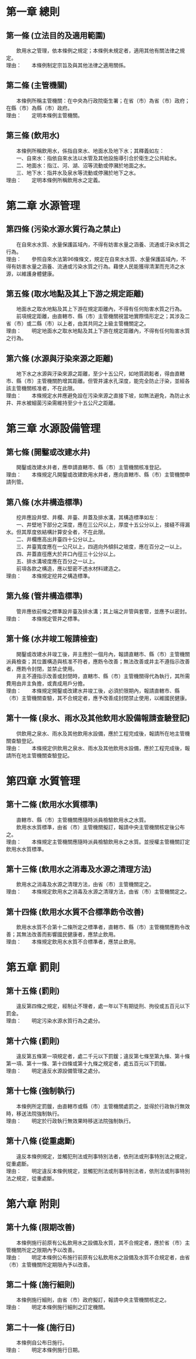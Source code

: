 第一章  總則
============
第一條 (立法目的及適用範圍)
---------------------------
　　飲用水之管理，依本條例之規定；本條例未規定者，適用其他有關法律之規定。  
理由：　　本條例制定宗旨及與其他法律之適用關係。

第二條 (主管機關)
-----------------
　　本條例所稱主管機關：在中央為行政院衛生署；在省（市）為省（市）政府；在縣（市）為縣（市）政府。  
理由：　　定明本條例主管機關。

第三條 (飲用水)
---------------
　　本條例所稱飲用水，係指自來水、地面水及地下水；其釋義如左：  
　　一、自來水：指依自來水法以水管及其他設施導引合於衛生之公共給水。  
　　二、地面水：指江、河、湖、沼等流動或停瀦於地面之水。  
　　三、地下水：指井水及泉水等流動或停瀦於地下之水。  
理由：　　定明本條例所稱飲用水之定義。

第二章  水源管理
================
第四條 (污染水源水質行為之禁止)
-------------------------------
　　在自來水水質、水量保護區域內，不得有妨害水量之涵養、流通或汙染水質之行為。  
理由：　　參照自來水法第96條條文，規定在自來水水質、水量保護區域內，不得有妨害水量之涵養、流通或污染水質之行為。藉使人民能獲得清潔而充沛之水源，以維護身體健康。

第五條 (取水地點及其上下游之規定距離)
-------------------------------------
　　地面水之取水地點及其上下游在規定距離內，不得有任何貽害水質之行為。  
　　前項規定距離，由直轄市、縣（市）主管機關視當地實際情形定之；其涉及二省（市）或二縣（市）以上者，由其共同之上級主管機關定之。  
理由：　　明定地面水之取水地點及其上下游在規定距離內，不得有任何貽害水質之行為。

第六條 (水源與汙染來源之距離)
-----------------------------
　　地下水之水源與汙染來源之距離，至少十五公尺，如地質疏鬆者，得由直轄市、縣（市）主管機關酌增其距離。但管井濾水孔深度，能完全防止汙染，並經各該主管機關核准者，不在此限。  
理由：　　本條規定水井應避免設在污染來源之直接下坡，如無法避免，為防止水井、井水被細菌污染需維持至少十五公尺之距離。

第三章  水源設備管理
====================
第七條 (開鑿或改建水井)
-----------------------
　　開鑿或改建水井者，應申請直轄市、縣（市）主管機關核准登記。  
理由：　　本條規定凡開鑿或改建飲用水井者，應向直轄市、縣（市）主管機關申請列管。

第八條 (水井構造標準)
---------------------
　　挖井應設井壁、井欄、井臺、井蓋及排水溝，其構造標準如左：  
　　一、井壁地下部分之深度，應在三公尺以上，厚度十五公分以上，接縫不得漏水。但其厚度依結構計算安全者，不在此限。  
　　二、井欄應高出井臺四十公分以上。  
　　三、井臺寬度應在一公尺以上，四週向外傾斜之坡度，應在百分之一以上。  
　　四、井蓋直徑應大於井口內徑三十公分以上。  
　　五、排水溝坡度應在百分之一以上。  
　　前項各款之構造，應以堅密不透水材料建造之。  
理由：　　本條規定挖井之構造標準。

第九條 (管井構造標準)
---------------------
　　管井應依前條之標準設井臺及排水溝；其上端之井管與套管，並應予以密封。  
理由：　　本條規定管井之標準。

第十條 (水井竣工報請檢查)
-------------------------
　　開鑿或改建水井竣工後，井主應於一個月內，報請直轄市、縣（市）主管機關派員檢查；其位置構造與核准不符者，應飭令改善；無法改善或井主不遵指示改善者，應飭令封閉，並禁止使用。  
　　井主不遵指示改善或封閉時，直轄市、縣（市）主管機關得代為執行，其所需費用由井主負擔，或責成用戶分擔。  
理由：　　本條規定開鑿或改建水井竣工後，必須於限期內，報請直轄市、縣（市）主管機關查驗，其不合規定者，應予改善成封閉禁止使用，以維國民健康。

第十一條 (泉水、雨水及其他飲用水設備報請查驗登記)
-------------------------------------------------
　　供飲用之泉水、雨水及其他飲用水設備，應於工程完成後，報請所在地主管機關查驗登記。  
理由：　　本條規定供飲用之泉水、雨水及其他飲用水設備，應於工程完成後，報請所在地主管機關查驗登記。

第四章  水質管理
================
第十二條 (飲用水水質標準)
-------------------------
　　直轄市、縣（市）主管機關應隨時派員檢驗飲用水之水質。  
　　飲用水水質標準，由省（市）主管機關擬訂，報請中央主管機關核定後公布之。  
理由：　　本條規定主管機關應隨時派員檢驗飲用水之水質。並授權主管機關訂定飲用水水質標準。

第十三條 (飲用水之消毒及水源之清理方法)
---------------------------------------
　　飲用水之消毒及水源之清理方法，由省（市）主管機關定之。  
理由：　　本條規定飲用水之消毒及水源之清理方法，由省（市）主管機關定之。

第十四條 (飲用水水質不合標準飭令改善)
-------------------------------------
　　飲用水水質不合第十二條所定之標準者，直轄市、縣（市）主管機關應飭令改善；其無法改善而影響國民健康者，應禁止飲用。  
理由：　　本條規定飲用水水質不合標準者，應禁止飲用。

第五章  罰則
============
第十五條 (罰則)
---------------
　　違反第四條之規定，經制止不理者，處一年以下有期徒刑、拘役或五百元以下罰金。  
理由：　　明定污染水源水質行為之處分。

第十六條 (罰則)
---------------
　　違反第五條第一項規定者，處二千元以下罰鍰；違反第七條至第九條、第十條第一項、第十一條、第十四條或第十九條之規定者，處五百元以下罰鍰。  
理由：　　明定違反水源設備管理之處分。

第十七條 (強制執行)
-------------------
　　本條例所定罰鍰，由直轄市或縣（市）主管機關處罰之，並得於行政執行無效時，移送法院強制執行。  
理由：　　明定於行政執行無效果時移送法院強制執行。

第十八條 (從重處斷)
-------------------
　　違反本條例規定，並觸犯刑法或刑事特別法者，依刑法或刑事特別法之規定，從重處斷。  
理由：　　明定違反本條例規定，並觸犯刑法或刑事特別法者，依刑法或刑事特別法之規定，從重處斷。

第六章  附則
============
第十九條 (限期改善)
-------------------
　　本條例施行前原有公私飲用水之設備及水質，其不合規定者，應於省（市）主管機關所定之限期內予以改善。  
理由：　　明定本條例公布施行前原有公私飲用水之設備及水質不合規定者，由省（市）主管機關所定期限內予以改善。

第二十條 (施行細則)
-------------------
　　本條例施行細則，由省（市）政府擬訂，報請中央主管機關核定之。  
理由：　　明定本條例施行細則之訂定機關。

第二十一條 (施行日)
-------------------
　　本條例自公布日施行。  
理由：　　明定本條例施行日期。
